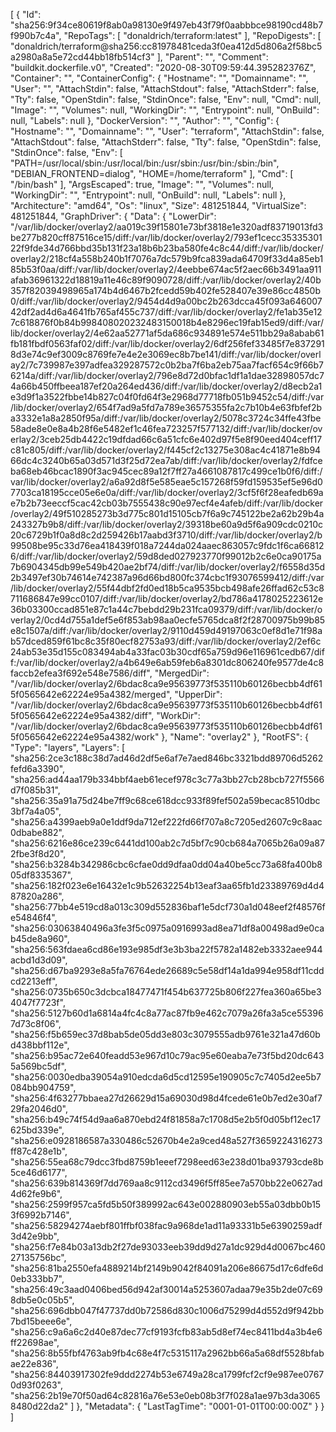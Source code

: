 [
  {
    "Id": "sha256:9f34ce80619f8ab0a98130e9f497eb43f79f0aabbbce98190cd48b7f990b7c4a",
    "RepoTags": [
      "donaldrich/terraform:latest"
    ],
    "RepoDigests": [
      "donaldrich/terraform@sha256:cc81978481ceda3f0ea412d5d806a2f58bc5a2980a8a5e72cd44bb18fb514cf3"
    ],
    "Parent": "",
    "Comment": "buildkit.dockerfile.v0",
    "Created": "2020-08-30T09:59:44.395282376Z",
    "Container": "",
    "ContainerConfig": {
      "Hostname": "",
      "Domainname": "",
      "User": "",
      "AttachStdin": false,
      "AttachStdout": false,
      "AttachStderr": false,
      "Tty": false,
      "OpenStdin": false,
      "StdinOnce": false,
      "Env": null,
      "Cmd": null,
      "Image": "",
      "Volumes": null,
      "WorkingDir": "",
      "Entrypoint": null,
      "OnBuild": null,
      "Labels": null
    },
    "DockerVersion": "",
    "Author": "",
    "Config": {
      "Hostname": "",
      "Domainname": "",
      "User": "terraform",
      "AttachStdin": false,
      "AttachStdout": false,
      "AttachStderr": false,
      "Tty": false,
      "OpenStdin": false,
      "StdinOnce": false,
      "Env": [
        "PATH=/usr/local/sbin:/usr/local/bin:/usr/sbin:/usr/bin:/sbin:/bin",
        "DEBIAN_FRONTEND=dialog",
        "HOME=/home/terraform"
      ],
      "Cmd": [
        "/bin/bash"
      ],
      "ArgsEscaped": true,
      "Image": "",
      "Volumes": null,
      "WorkingDir": "",
      "Entrypoint": null,
      "OnBuild": null,
      "Labels": null
    },
    "Architecture": "amd64",
    "Os": "linux",
    "Size": 481251844,
    "VirtualSize": 481251844,
    "GraphDriver": {
      "Data": {
        "LowerDir": "/var/lib/docker/overlay2/aa019c39f15801e73bf3818e1e320adf83719013fd3be277b820cff87516ce15/diff:/var/lib/docker/overlay2/793ef1cecc3533530122f9fde34d766bbd35b131f23a18b6b23ba580fe4c8c44/diff:/var/lib/docker/overlay2/218cf4a558b240b1f7076a7dc579b9fca839ada64709f33d4a85eb185b53f0aa/diff:/var/lib/docker/overlay2/4eebbe674ac5f2aec66b3491aa911afab36961322d18819a11e46c89f9090728/diff:/var/lib/docker/overlay2/40b357f82039498965a174b4d6467b2fcedd59b402fe528407e39e86cc4850b0/diff:/var/lib/docker/overlay2/9454d4d9a00bc2b263dcca45f093a64600742df2ad4d6a4641fb765af455c737/diff:/var/lib/docker/overlay2/fe1ab35e127c618876f0b84b998408020232483150018b4e8296ec19fab15ed9/diff:/var/lib/docker/overlay2/4e62aa52771af5da686c934891e574e511bb29a8abab61fb181fbdf0563faf02/diff:/var/lib/docker/overlay2/6df256fef33485f7e8372918d3e74c9ef3009c8769fe7e4e2e3069ec8b7be141/diff:/var/lib/docker/overlay2/7c739987e397adfea329287572c0b2ba7f6ba2eb75aa7facf654c9f66b76214a/diff:/var/lib/docker/overlay2/796e8d72d0bfac1df1a1dae32898057dc74a66b450ffbeea187ef20a264ed436/diff:/var/lib/docker/overlay2/d8ecb2a1e3d9f1a3522fbbe14b827c04f0fd64f3e2968d77718fb051b9452c54/diff:/var/lib/docker/overlay2/654f7ad9a5fd7a789e36575355fa2c7b10b4e63fbfef2ba3332e1a8a2850f95a/diff:/var/lib/docker/overlay2/5078c3724c34ffe43fbe58ade8e0e8a4b28f6e5482ef1c46fea723257f577132/diff:/var/lib/docker/overlay2/3ceb25db4422c19dfdad66c6a51cfc6e402d97f5e8f90eed404ceff17c81c805/diff:/var/lib/docker/overlay2/f445cf2c13275e308ac4c41871e8b9466dc4c3240b65a03d571d3f25d72ea7ab/diff:/var/lib/docker/overlay2/fdfceba68eb46bcac1890f3ac945cec89a12f7ff27a4661087817c499ce1b0f6/diff:/var/lib/docker/overlay2/a6a92d8f5e585eae5c157268f59fd159535ef5e96d07703ca18195cce05e6e0a/diff:/var/lib/docker/overlay2/3cf5f6f28eafedb69ae7b2b73eeccf5cac42cb03b7555438c90e97ecf4e4afeb/diff:/var/lib/docker/overlay2/49f510285273b3d775c801d15105cb7f6a9c745122be2a62b29b4a243327b9b8/diff:/var/lib/docker/overlay2/39318be60a9d5f6a909cdc0210c20c6729b1f0a8d8c2d259426b17aabd3f3710/diff:/var/lib/docker/overlay2/b99508be95c33d76ea418439f018a7244da024aaec863057c9fdc1f6ca668126/diff:/var/lib/docker/overlay2/59d8ded027923770f99012b2c6e0ca90175a7b6904345db99e549b420ae2bf74/diff:/var/lib/docker/overlay2/f6558d35d2b3497ef30b74614e742387a96d66bd800fc374cbc1f93076599412/diff:/var/lib/docker/overlay2/55f44dbf2fd0ed18b5ca9535bcb498afe26ffad62c53c8711686847e99cc0107/diff:/var/lib/docker/overlay2/bd786a4178025223612e36b03300ccad851e87c1a44c7bebdd29b231fca09379/diff:/var/lib/docker/overlay2/0cd4d755a1def5e6f853ab98aa0ecfe5765dca8f2f28700975b99b85e8c1507a/diff:/var/lib/docker/overlay2/9110d459d49197063c0ef8d1e71f98ab57dced859f61bc8c35f80ecf82753a93/diff:/var/lib/docker/overlay2/2ef6c24ab53e35d155c083494ab4a33fac03b30cdf65a759d96e116961cedb67/diff:/var/lib/docker/overlay2/a4b649e6ab59feb6a8301dc806240fe9577de4c8faccb2efea3f692e548e7586/diff",
        "MergedDir": "/var/lib/docker/overlay2/6bdac8ca9e95639773f535110b60126becbb4df615f0565642e62224e95a4382/merged",
        "UpperDir": "/var/lib/docker/overlay2/6bdac8ca9e95639773f535110b60126becbb4df615f0565642e62224e95a4382/diff",
        "WorkDir": "/var/lib/docker/overlay2/6bdac8ca9e95639773f535110b60126becbb4df615f0565642e62224e95a4382/work"
      },
      "Name": "overlay2"
    },
    "RootFS": {
      "Type": "layers",
      "Layers": [
        "sha256:2ce3c188c38d7ad46d2df5e6af7e7aed846bc3321bdd89706d5262fefd6a3390",
        "sha256:ad44aa179b334bbf4aeb61ecef978c3c77a3bb27cb28bcb727f5566d7f085b31",
        "sha256:35a91a75d24be7ff9c68ce618dcc933f89fef502a59becac8510dbc3bf7a4a05",
        "sha256:a4399aeb9a0e1ddf9da712ef222fd66f707a8c7205ed2607c9c8aac0dbabe882",
        "sha256:6216e86ce239c6441dd100ab2c7d5bf7c90cb684a7065b26a09a872fbe3f8d20",
        "sha256:b3284b342986cbc6cfae0dd9dfaa0dd04a40be5cc73a68fa400b805df8335367",
        "sha256:182f023e6e16432e1c9b52632254b13eaf3aa65fb1d23389769d4d487820a286",
        "sha256:77bb4e519cd8a013c309d552836baf1e5dcf730a1d048eef2f48576fe54846f4",
        "sha256:03063840496a3fe3f5c0975a0916993ad8ea71df8a00498ad9e0cab45de8a960",
        "sha256:563fdaea6cd86e193e985df3e3b3ba22f5782a1482eb3332aee944acbd1d3d09",
        "sha256:d67ba9293e8a5fa76764ede26689c5e58df14a1da994e958df11cddcd2213eff",
        "sha256:0735b650c3dcbca18477471f454b637725b806f227fea360a65be34047f7723f",
        "sha256:5127b60d1a6814a4fc4c8a77ac87fb9e462c7079a26fa3a5ce553967d73c8f06",
        "sha256:f5b659ec37d8bab5de05dd3e803c3079555adb9761e321a47d60bd438bbf112e",
        "sha256:b95ac72e640feadd53e967d10c79ac95e60eaba7e73f5bd20dc6435a569bc5df",
        "sha256:0030edba39054a910edcda6d5cd12595e190905c7c7405d2ee5b7084bb904759",
        "sha256:4f63277bbaea27d26629d15a69030d98d4fcede61e0b7ed2e30af729fa2046d0",
        "sha256:b49c74f54d9aa6a870ebd24f81858a7c1708d5e2b5f0d05bf12ec17625bd339e",
        "sha256:e0928186587a330486c52670b4e2a9ced48a527f3659224316273ff87c428e1b",
        "sha256:55ea68c79dcc3fbd8759b1eeef7298eed63e238d01ba93793cde8b5ce46d6177",
        "sha256:639b814369f7dd769aa8c9112cd3496f5ff85ee7a570bb22e0627ad4d62fe9b6",
        "sha256:2599f957ca5fd5b50f389992ac643e002880903eb55a03dbb0b153f6992b7146",
        "sha256:58294274aebf801ffbf038fac9a968de1ad11a93331b5e6390259adf3d42e9bb",
        "sha256:f7e84b03a13db2f27de93033eeb39dd9d27a1dc929d4d0067bc46027135756bc",
        "sha256:81ba2550efa4889214bf2149b9042f84091a206e86675d17c6dfe6d0eb333bb7",
        "sha256:49c3aad0406bed56d942af30014a5253607adaa79e35b2de07c698db5e0c05b5",
        "sha256:696dbb047f47737dd0b72586d830c1006d75299d4d552d9f942bb7bd15beee6e",
        "sha256:c9a6a6c2d40e87dec77cf9193fcfb83ab5d8ef74ec8411bd4a3b4e6ff22698ae",
        "sha256:8b55fbf4763ab9fb4c68e4f7c5315117a2962bb66a5a68df5528bfabae22e836",
        "sha256:84403917302fe9ddd2274b53e6749a28ca1799fcf2cf9e987ee07670d93f0263",
        "sha256:2b19e70f50ad64c82816a76e53e0eb08b3f7f028a1ae97b3da30658480d22da2"
      ]
    },
    "Metadata": {
      "LastTagTime": "0001-01-01T00:00:00Z"
    }
  }
]
